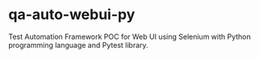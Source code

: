 # qa-auto-webui-py
Test Automation Framework POC for Web UI using Selenium with Python programming language and Pytest library.
